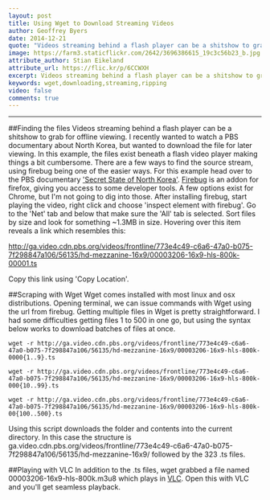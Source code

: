 ```yaml
---
layout: post
title: Using Wget to Download Streaming Videos
author: Geoffrey Byers
date: 2014-12-21
quote: "Videos streaming behind a flash player can be a shitshow to grab for offline viewing."
image: https://farm3.staticflickr.com/2642/3696386615_19c3c56b23_b.jpg
attribute_author: Stian Eikeland
attribute_url: https://flic.kr/p/6CCWXH
excerpt: Videos streaming behind a flash player can be a shitshow to grab for offline viewing.
keywords: wget,downloading,streaming,ripping
video: false
comments: true
---
```


***
##Finding the files
Videos streaming behind a flash player can be a shitshow to grab for offline viewing.  I recently wanted to watch a PBS documentary about North Korea, but wanted to download the file for later viewing.  In this example, the files exist beneath a flash video player making things a bit cumbersome.  There are a few ways to find the source stream, using firebug being one of the easier ways.  For this example head over to the PBS documentary ['Secret State of North Korea'](http://video.pbs.org/video/2365155890/).  [Firebug](https://addons.mozilla.org/en-US/firefox/addon/firebug/) is an addon for firefox, giving you access to some developer tools.  A few options exist for Chrome, but I'm not going to dig into those.  After installing firebug, start playing the video, right click and choose 'inspect element with firebug'.  Go to the 'Net' tab  and below that make sure the 'All' tab is selected.  Sort files by size and look for something ~1.3MB in size.  Hovering over this item reveals a link which resembles this:

http://ga.video.cdn.pbs.org/videos/frontline/773e4c49-c6a6-47a0-b075-7f298847a106/56135/hd-mezzanine-16x9/00003206-16x9-hls-800k-00001.ts

Copy this link using 'Copy Location'.

##Scraping with Wget
Wget comes installed with most linux and osx distributions.  Opening terminal, we can issue commands with Wget using the url from firebug.  Getting multiple files in Wget is pretty straightforward.  I had some difficulties getting files 1 to 500 in one go, but using the syntax below works to download batches of files at once.

	wget -r http://ga.video.cdn.pbs.org/videos/frontline/773e4c49-c6a6-47a0-b075-7f298847a106/56135/hd-mezzanine-16x9/00003206-16x9-hls-800k-0000{1..9}.ts

	wget -r http://ga.video.cdn.pbs.org/videos/frontline/773e4c49-c6a6-47a0-b075-7f298847a106/56135/hd-mezzanine-16x9/00003206-16x9-hls-800k-000{10..99}.ts

	wget -r http://ga.video.cdn.pbs.org/videos/frontline/773e4c49-c6a6-47a0-b075-7f298847a106/56135/hd-mezzanine-16x9/00003206-16x9-hls-800k-00{100..500}.ts

Using this script downloads the folder and contents into the current directory.  In this case the structure is ga.video.cdn.pbs.org/videos/frontline/773e4c49-c6a6-47a0-b075-7f298847a106/56135/hd-mezzanine-16x9/ followed by the 323 .ts files.  

##Playing with VLC
In addition to the .ts files, wget grabbed a file named 00003206-16x9-hls-800k.m3u8 which plays in [VLC](http://www.videolan.org/vlc/index.html).  Open this with VLC and you'll get seamless playback.